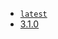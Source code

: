 <!-- 这里是镜像的【Tag】信息，通过命令维护，详情参考：https://github.com/quicklyon/template-toolkit -->

- [`latest`](https://github.com/cookieY/Yearning/releases)
- [3.1.0](https://github.com/cookieY/Yearning/releases/tag/v3.1.0)
